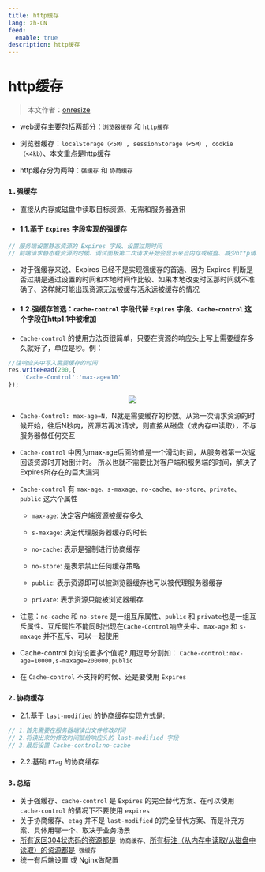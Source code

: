 ```yaml
---
title: http缓存
lang: zh-CN
feed:
  enable: true
description: http缓存
---
```


# http缓存

> 本文作者：[onresize](https://github.com/onresize)
- web缓存主要包括两部分：`浏览器缓存` 和 `http缓存`

- 浏览器缓存：`localStorage（<5M）, sessionStorage（<5M）, cookie（<4kb）`、本文重点是http缓存
- http缓存分为两种：`强缓存` 和  `协商缓存`

### `1.强缓存`
- 直接从内存或磁盘中读取目标资源、无需和服务器通讯
- #### 1.1.基于 `Expires` 字段实现的强缓存 
```js
// 服务端设置静态资源的 Expires 字段、设置过期时间
// 前端请求静态载资源的时候、调试面板第二次请求开始会显示来自内存或磁盘、减少http请求来达到优化点
```
- 对于强缓存来说、Expires 已经不是实现强缓存的首选、因为 Expires 判断是否过期是通过设置的时间和本地时间作比较、如果本地改变时区那时间就不准确了、这样就可能出现资源无法被缓存活永远被缓存的情况
- #### 1.2.强缓存首选：`cache-control` 字段代替 `Expires` 字段、`Cache-control` 这个字段在http1.1中被增加
- `Cache-control` 的使用方法页很简单，只要在资源的响应头上写上需要缓存多久就好了，单位是秒。例：
```js
//往响应头中写入需要缓存的时间
res.writeHead(200,{
    'Cache-Control':'max-age=10'
});

```
<p align="center">
<img src="/AA_mdPics/hc1.png" />
</p>

- `Cache-Control: max-age=N`，N就是需要缓存的秒数。从第一次请求资源的时候开始，往后N秒内，资源若再次请求，则直接从磁盘（或内存中读取），不与服务器做任何交互
- `Cache-control` 中因为max-age后面的值是一个滑动时间，从服务器第一次返回该资源时开始倒计时。 所以也就不需要比对客户端和服务端的时间，解决了Expires所存在的巨大漏洞 
- `Cache-control` 有 `max-age、s-maxage、no-cache、no-store、private、public` 这六个属性
  - `max-age`: 决定客户端资源被缓存多久

  - `s-maxage`: 决定代理服务器缓存的时长
  - `no-cache`: 表示是强制进行协商缓存
  - `no-store`: 是表示禁止任何缓存策略
  - `public`: 表示资源即可以被浏览器缓存也可以被代理服务器缓存
  - `private`: 表示资源只能被浏览器缓存
- 注意：`no-cache` 和 `no-store` 是一组互斥属性、`public` 和 `private`也是一组互斥属性、互斥属性不能同时出现在`Cache-Control`响应头中、`max-age` 和 `s-maxage` 并不互斥、可以一起使用

- Cache-control 如何设置多个值呢? 用逗号分割如： `Cache-control:max-age=10000,s-maxage=200000,public`
- 在 `Cache-control` 不支持的时候、还是要使用 `Expires`

### `2.协商缓存`

- 2.1.基于 `last-modified` 的协商缓存实现方式是:
```js
// 1.首先需要在服务器端读出文件修改时间
// 2.将读出来的修改时间赋给响应头的 last-modified 字段
// 3.最后设置 Cache-control:no-cache
```

- 2.2.基础 `ETag` 的协商缓存

### `3.总结`
- 关于强缓存、`cache-control` 是 `Expires` 的完全替代方案、在可以使用 `cache-control` 的情况下不要使用 `expires`
- 关于协商缓存、`etag` 并不是 `last-modified` 的完全替代方案、而是补充方案、具体用哪一个、取决于业务场景
- <u>所有返回304状态码的资源都是</u>` 协商缓存`、<u>所有标注（从内存中读取/从磁盘中读取）的资源都是</u>` 强缓存`
- 统一有后端设置 或 Nginx做配置